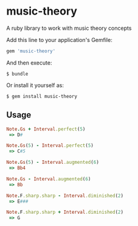music-theory
============

A ruby library to work with music theory concepts

Add this line to your application's Gemfile:

```ruby
gem 'music-theory'
```

And then execute:

    $ bundle

Or install it yourself as:

    $ gem install music-theory


## Usage

```ruby
Note.Gs + Interval.perfect(5)
 => D#

Note.Gs(5) - Interval.perfect(5)
 => C#5

Note.Gs(5) - Interval.augmented(6)
 => Bb4

Note.Gs - Interval.augmented(6)
 => Bb

Note.F.sharp.sharp - Interval.diminished(2)
 => E###

Note.F.sharp.sharp + Interval.diminished(2)
 => G
